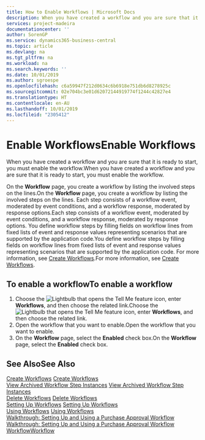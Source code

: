 ```yaml
---
title: How to Enable Workflows | Microsoft Docs
description: When you have created a workflow and you are sure that it is ready to start, you must enable the workflow.
services: project-madeira
documentationcenter: ''
author: SorenGP
ms.service: dynamics365-business-central
ms.topic: article
ms.devlang: na
ms.tgt_pltfrm: na
ms.workload: na
ms.search.keywords: ''
ms.date: 10/01/2019
ms.author: sgroespe
ms.openlocfilehash: c6a59947f212d0634c6b6918e751db6d8278925c
ms.sourcegitcommit: 02e704bc3e01d62072144919774f1244c42827e4
ms.translationtype: HT
ms.contentlocale: en-AU
ms.lasthandoff: 10/01/2019
ms.locfileid: "2305412"
---
```

# <a name="enable-workflows"></a><span data-ttu-id="618b8-103">Enable Workflows</span><span class="sxs-lookup"><span data-stu-id="618b8-103">Enable Workflows</span></span>
<span data-ttu-id="618b8-104">When you have created a workflow and you are sure that it is ready to start, you must enable the workflow.</span><span class="sxs-lookup"><span data-stu-id="618b8-104">When you have created a workflow and you are sure that it is ready to start, you must enable the workflow.</span></span>  

 <span data-ttu-id="618b8-105">On the **Workflow** page, you create a workflow by listing the involved steps on the lines.</span><span class="sxs-lookup"><span data-stu-id="618b8-105">On the **Workflow** page, you create a workflow by listing the involved steps on the lines.</span></span> <span data-ttu-id="618b8-106">Each step consists of a workflow event, moderated by event conditions, and a workflow response, moderated by response options.</span><span class="sxs-lookup"><span data-stu-id="618b8-106">Each step consists of a workflow event, moderated by event conditions, and a workflow response, moderated by response options.</span></span> <span data-ttu-id="618b8-107">You define workflow steps by filling fields on workflow lines from fixed lists of event and response values representing scenarios that are supported by the application code.</span><span class="sxs-lookup"><span data-stu-id="618b8-107">You define workflow steps by filling fields on workflow lines from fixed lists of event and response values representing scenarios that are supported by the application code.</span></span> <span data-ttu-id="618b8-108">For more information, see [Create Workflows](across-how-to-create-workflows.md).</span><span class="sxs-lookup"><span data-stu-id="618b8-108">For more information, see [Create Workflows](across-how-to-create-workflows.md).</span></span>  

## <a name="to-enable-a-workflow"></a><span data-ttu-id="618b8-109">To enable a workflow</span><span class="sxs-lookup"><span data-stu-id="618b8-109">To enable a workflow</span></span>  
1.  <span data-ttu-id="618b8-110">Choose the ![Lightbulb that opens the Tell Me feature](media/ui-search/search_small.png "Tell me what you want to do") icon, enter **Workflows**, and then choose the related link.</span><span class="sxs-lookup"><span data-stu-id="618b8-110">Choose the ![Lightbulb that opens the Tell Me feature](media/ui-search/search_small.png "Tell me what you want to do") icon, enter **Workflows**, and then choose the related link.</span></span>  
2.  <span data-ttu-id="618b8-111">Open the workflow that you want to enable.</span><span class="sxs-lookup"><span data-stu-id="618b8-111">Open the workflow that you want to enable.</span></span>  
3.  <span data-ttu-id="618b8-112">On the **Workflow** page, select the **Enabled** check box.</span><span class="sxs-lookup"><span data-stu-id="618b8-112">On the **Workflow** page, select the **Enabled** check box.</span></span>  

## <a name="see-also"></a><span data-ttu-id="618b8-113">See Also</span><span class="sxs-lookup"><span data-stu-id="618b8-113">See Also</span></span>  
 <span data-ttu-id="618b8-114">[Create Workflows](across-how-to-create-workflows.md) </span><span class="sxs-lookup"><span data-stu-id="618b8-114">[Create Workflows](across-how-to-create-workflows.md) </span></span>  
 <span data-ttu-id="618b8-115">[View Archived Workflow Step Instances](across-how-to-view-archived-workflow-step-instances.md) </span><span class="sxs-lookup"><span data-stu-id="618b8-115">[View Archived Workflow Step Instances](across-how-to-view-archived-workflow-step-instances.md) </span></span>  
 <span data-ttu-id="618b8-116">[Delete Workflows](across-how-to-delete-workflows.md) </span><span class="sxs-lookup"><span data-stu-id="618b8-116">[Delete Workflows](across-how-to-delete-workflows.md) </span></span>  
 <span data-ttu-id="618b8-117">[Setting Up Workflows](across-set-up-workflows.md) </span><span class="sxs-lookup"><span data-stu-id="618b8-117">[Setting Up Workflows](across-set-up-workflows.md) </span></span>  
 <span data-ttu-id="618b8-118">[Using Workflows](across-use-workflows.md) </span><span class="sxs-lookup"><span data-stu-id="618b8-118">[Using Workflows](across-use-workflows.md) </span></span>  
 <span data-ttu-id="618b8-119">[Walkthrough: Setting Up and Using a Purchase Approval Workflow](walkthrough-setting-up-and-using-a-purchase-approval-workflow.md) </span><span class="sxs-lookup"><span data-stu-id="618b8-119">[Walkthrough: Setting Up and Using a Purchase Approval Workflow](walkthrough-setting-up-and-using-a-purchase-approval-workflow.md) </span></span>  
 [<span data-ttu-id="618b8-120">Workflow</span><span class="sxs-lookup"><span data-stu-id="618b8-120">Workflow</span></span>](across-workflow.md)   
